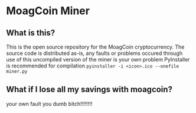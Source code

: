 # MoagCoin Miner
## What is this?
This is the open source repository for the MoagCoin cryptocurrency.
The source code is distributed as-is, any faults or problems occured through use of this uncompiled version of the miner is your own problem
PyInstaller is recommended for compilation
`pyinstaller -i <icon>.ico --onefile miner.py`
## What if I lose all my savings with moagcoin?
your own fault you dumb bitch!!!!!!!!
